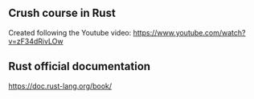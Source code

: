 ## Crush course in Rust
Created following the Youtube video: https://www.youtube.com/watch?v=zF34dRivLOw

## Rust official documentation
https://doc.rust-lang.org/book/